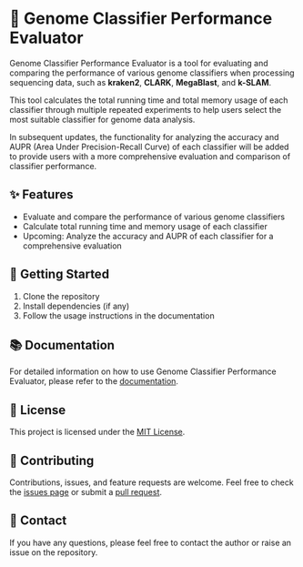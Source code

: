 # 🧬 Genome Classifier Performance Evaluator

Genome Classifier Performance Evaluator is a tool for evaluating and comparing the performance of various genome classifiers when processing sequencing data, such as **kraken2**, **CLARK**, **MegaBlast**, and **k-SLAM**. 

This tool calculates the total running time and total memory usage of each classifier through multiple repeated experiments to help users select the most suitable classifier for genome data analysis. 

In subsequent updates, the functionality for analyzing the accuracy and AUPR (Area Under Precision-Recall Curve) of each classifier will be added to provide users with a more comprehensive evaluation and comparison of classifier performance.

## ✨ Features

- Evaluate and compare the performance of various genome classifiers
- Calculate total running time and memory usage of each classifier
- Upcoming: Analyze the accuracy and AUPR of each classifier for a comprehensive evaluation

## 🚀 Getting Started

1. Clone the repository
2. Install dependencies (if any)
3. Follow the usage instructions in the documentation

## 📚 Documentation

For detailed information on how to use Genome Classifier Performance Evaluator, please refer to the [documentation](link-to-documentation).

## 📃 License

This project is licensed under the [MIT License](LICENSE).

## 👥 Contributing

Contributions, issues, and feature requests are welcome. Feel free to check the [issues page](link-to-issues) or submit a [pull request](link-to-pull-requests).

## 📧 Contact

If you have any questions, please feel free to contact the author or raise an issue on the repository.

